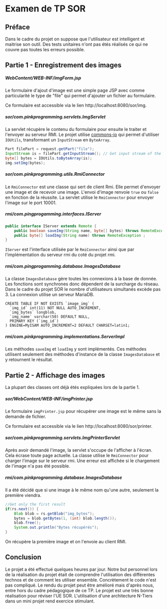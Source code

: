 # **Examen de TP SOR**

## Préface

Dans le cadre du projet on suppose que l'utilisateur est intelligent et maitrise son outil. Des tests unitaires n'ont pas étés réalisés ce qui ne couvre pas toutes les erreurs possible.

## Partie 1 - Enregistrement des images

##### WebContent/WEB-INF/imgForm.jsp

Le formulaire d'ajout d'image est une simple page JSP avec comme particularité le type de "file" qui permet d'ajouter un fichier au formulaire.

Ce formulaire est accessible via le lien http://localhost:8080/sor/img.

##### sor/com.pinkprogramming.servlets.ImgServlet

La servlet récupère le contenu du formulaire pour ensuite le traiter et l'envoyer au serveur RMI. Le projet utilise [commons-io](http://commons.apache.org/proper/commons-io/) qui permet d'utiliser `IOUtils`, transformant un `InputStream` en `ByteArray`. 

```java
Part filePart = request.getPart("file");
InputStream is = filePart.getInputStream(); // Get input stream of the file
byte[] bytes = IOUtils.toByteArray(is);
img.setImg(bytes);
```

##### sor/com.pinkprogramming.utils.RmiConnector

Le `RmiConnector` est une classe qui sert de client Rmi. Elle permet d'envoyer une image et de recevoir une image. L'envoi d'image renvoie `true` ou `false` en fonction de la réussite. La servlet utilise le `RmiConnector` pour envoyer l'image sur le port 10001.

##### rmi/com.pingprogamming.interfaces.IServer

```java
public interface IServer extends Remote {
	public boolean saveImg(String name, byte[] bytes) throws RemoteException ;
	public byte[] loadImg(String name) throws RemoteException ;
}
```

`IServer` est l'interface utilisée par le `RmiConnector` ainsi que par l'implémentation du serveur rmi du coté du projet rmi. 

##### rmi/com.pingprogamming.database.ImagesDatabase

La classe `ImagesDatabase` gère toutes les connexions à la base de donnée. Les fonctions sont synchrones donc dépendent de la surcharge du réseau. Dans le cadre du projet SOR le nombre d'utilisateurs simultanés excède pas 3. La connexion utilise un serveur MariaDB.

```mysql
CREATE TABLE IF NOT EXISTS `image_img` (
  `img_id` int(11) NOT NULL AUTO_INCREMENT,
  `img_bytes` longblob,
  `img_name` varchar(50) DEFAULT NULL,
  PRIMARY KEY (`img_id`)
) ENGINE=MyISAM AUTO_INCREMENT=2 DEFAULT CHARSET=latin1;
```

##### rmi/com.pinkprogramming.implementations.ServerImpl

Les méthodes `saveImg` et `loadImg` y sont implémentés. Ces méthodes utilisent seulement des méthodes d'instance de la classe `ImagesDatabase` et y retournent le résultat.


## Partie 2 - Affichage des images



La plupart des classes ont déjà étés expliquées lors de la partie 1. 

##### sor/WebContent/WEB-INF/imgPrinter.jsp

Le formulaire `imgPrinter.jsp` pour récupérer une image est le même sans la demande de fichier. 

Ce formulaire est accessible via le lien http://localhost:8080/sor/printer.

##### sor/com.pinkprogramming.servlets.ImgPrinterServlet

Après avoir demandé l'image, la servlet s'occupe de l'afficher à l'écran. Cela écrase toute page actuelle. La classe utilise le `RmiConnector` pour charger l'image sur le serveur rmi. Une erreur est affichée si le chargement de l'image n'a pas été possible.

##### rmi/com.pinkprogramming.database.ImagesDatabase

Il a été décidé que si une image à le même nom qu'une autre, seulement la première viendra.

```java
//Get only the first result
if(rs.next()) {
    Blob blob = rs.getBlob("img_bytes");
    bytes = blob.getBytes(1, (int) blob.length());
    blob.free();
    System.out.println("Bytes récupérés");
}
```

On récupère la première image et on l'envoie au client RMI.

## Conclusion

Le projet a été effectué quelques heures par jour. Notre but personnel lors de la réalisation du projet était de comprendre l'utilisation des différentes technos et de comment les utiliser ensemble. Concrètement le code n'est pas compliqué. Le rendu du projet peut être amélioré mais d'après nous, entre hors du cadre pédagogique de ce TP. Le projet est une très bonne réalisation pour réviser l'UE SOR. L'utilisation d'une architecture N-Tiers dans un mini projet rend exercice stimulant. 

